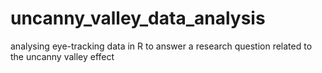 # uncanny_valley_data_analysis
analysing eye-tracking data in R to answer a research question related to the uncanny valley effect
